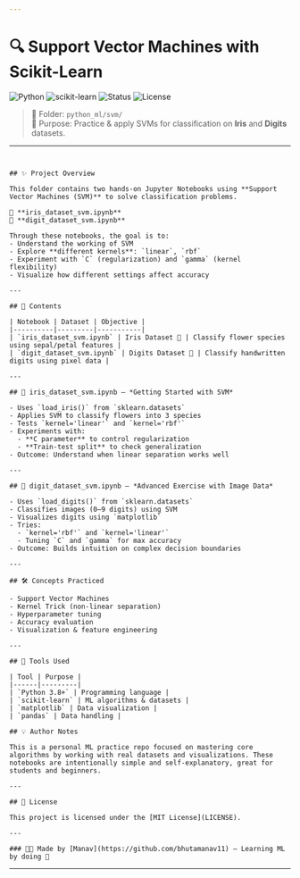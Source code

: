 ```yaml
---

```
# 🔍 Support Vector Machines with Scikit-Learn

![Python](https://img.shields.io/badge/Python-3.8%2B-blue?logo=python)
![scikit-learn](https://img.shields.io/badge/scikit--learn-ML-orange?logo=scikit-learn)
![Status](https://img.shields.io/badge/Status-Active-green)
![License](https://img.shields.io/badge/License-MIT-lightgrey)

> 📁 Folder: `python_ml/svm/`  
> 🧠 Purpose: Practice & apply SVMs for classification on **Iris** and **Digits** datasets.

---
```


## ✨ Project Overview

This folder contains two hands-on Jupyter Notebooks using **Support Vector Machines (SVM)** to solve classification problems.

📘 **iris_dataset_svm.ipynb**  
🔢 **digit_dataset_svm.ipynb**

Through these notebooks, the goal is to:
- Understand the working of SVM
- Explore **different kernels**: `linear`, `rbf`
- Experiment with `C` (regularization) and `gamma` (kernel flexibility)
- Visualize how different settings affect accuracy

---

## 📂 Contents

| Notebook | Dataset | Objective |
|----------|---------|-----------|
| `iris_dataset_svm.ipynb` | Iris Dataset 🌸 | Classify flower species using sepal/petal features |
| `digit_dataset_svm.ipynb` | Digits Dataset 🔢 | Classify handwritten digits using pixel data |

---

## 📘 iris_dataset_svm.ipynb — *Getting Started with SVM*

- Uses `load_iris()` from `sklearn.datasets`
- Applies SVM to classify flowers into 3 species
- Tests `kernel='linear'` and `kernel='rbf'`
- Experiments with:
  - **C parameter** to control regularization
  - **Train-test split** to check generalization
- Outcome: Understand when linear separation works well

---

## 🧠 digit_dataset_svm.ipynb — *Advanced Exercise with Image Data*

- Uses `load_digits()` from `sklearn.datasets`
- Classifies images (0–9 digits) using SVM
- Visualizes digits using `matplotlib`
- Tries:
  - `kernel='rbf'` and `kernel='linear'`
  - Tuning `C` and `gamma` for max accuracy
- Outcome: Builds intuition on complex decision boundaries

---

## 🛠️ Concepts Practiced

- Support Vector Machines
- Kernel Trick (non-linear separation)
- Hyperparameter tuning
- Accuracy evaluation
- Visualization & feature engineering

---

## 🚀 Tools Used

| Tool | Purpose |
|------|---------|
| `Python 3.8+` | Programming language |
| `scikit-learn` | ML algorithms & datasets |
| `matplotlib` | Data visualization |
| `pandas` | Data handling |

## 💡 Author Notes

This is a personal ML practice repo focused on mastering core algorithms by working with real datasets and visualizations. These notebooks are intentionally simple and self-explanatory, great for students and beginners.

---

## 🧾 License

This project is licensed under the [MIT License](LICENSE).

---

### 👨‍💻 Made by [Manav](https://github.com/bhutamanav11) — Learning ML by doing 🔁

```

---
